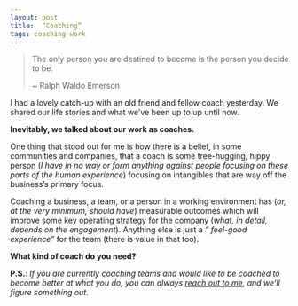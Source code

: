```yaml
---
layout: post
title:  “Coaching”
tags: coaching work 
---
```


> The only person you are destined to become is the person you decide to be.
> 
> ~ Ralph Waldo Emerson

I had a lovely catch-up with an old friend and fellow coach yesterday. We shared our life stories and what we’ve been up to up until now.

**Inevitably, we talked about our work as coaches.**

One thing that stood out for me is how there is a belief, in some communities and companies, that a coach is some tree-hugging, hippy person (_I have in no way or form anything against people focusing on these parts of the human experience_) focusing on intangibles that are way off the business’s primary focus.

Coaching a business, a team, or a person in a working environment has (_or, at the very minimum, should have_) measurable outcomes which will improve some key operating strategy for the company (_what, in detail, depends on the engagement_). Anything else is just a _” feel-good experience”_ for the team (there is value in that too).

**What kind of coach do you need?**

**P.S.**: _If you are currently coaching teams and would like to be coached to become better at what you do, you can always [reach out to me](https://meetings-eu1.hubspot.com/enrique-comba-riepenhausen), and we’ll figure something out_.